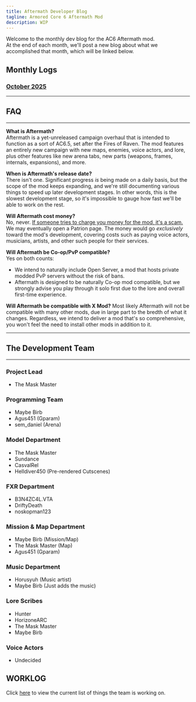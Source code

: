 ```yaml
---
title: Aftermath Developer Blog
tagline: Armored Core 6 Aftermath Mod
description: WIP
---
```


Welcome to the monthly dev blog for the AC6 Aftermath mod.  
At the end of each month, we'll post a new blog about what we accomplished that month, which will be linked below.

## Monthly Logs
### [October 2025](2025-10-31-Afterblog.md)

---
## FAQ
---
**What is Aftermath?**  
Aftermath is a yet-unreleased campaign overhaul that is intended to function as a sort of AC6.5, set after the Fires of Raven. The mod features an entirely new campaign with new maps, enemies, voice actors, and lore, plus other features like new arena tabs, new parts (weapons, frames, internals, expansions), and more.

**When is Aftermath's release date?**  
There isn't one. Significant progress *is* being made on a daily basis, but the scope of the mod keeps expanding, and we're still documenting various things to speed up later development stages. In other words, this is the slowest development stage, so it's impossible to gauge how fast we'll be able to work on the rest.

**Will Aftermath cost money?**  
No, never. <ins>If someone tries to charge you money for the mod, it's a scam.</ins>  
We may eventually open a Patrion page. The money would go *exclusively* toward the mod's development, covering costs such as paying voice actors, musicians, artists, and other such people for their services.

**Will Aftermath be Co-op/PvP compatible?**  
Yes on both counts: 
- We intend to naturally include Open Server, a mod that hosts private modded PvP servers without the risk of bans.
- Aftermath is designed to be naturally Co-op mod compatible, but we strongly advise you play through it solo first due to the lore and overall first-time experience.

**Will Aftermath be compatible with X Mod?**
Most likely Aftermath will not be compatible with many other mods, due in large part to the bredth of what it changes. Regardless, we intend to deliver a mod that's so comprehensive, you won't feel the need to install other mods in addition to it.

---
## The Development Team
---

### Project Lead
- The Mask Master

### Programming Team
- Maybe Birb
- Agus451 (Gparam)
- sem_daniel (Arena)

### Model Department
- The Mask Master
- Sundance
- CasvalRel
- Helldiver450 (Pre-rendered Cutscenes)

### FXR Department
- B3N4ZC4L.VTA
- DriftyDeath
- noskopman123

### Mission & Map Department
- Maybe Birb (Mission/Map)
- The Mask Master (Map)
- Agus451 (Gparam)

### Music Department
- Horusyuh (Music artist)
- Maybe Birb (Just adds the music)

### Lore Scribes
- Hunter
- HorizoneARC
- The Mask Master
- Maybe Birb

### Voice Actors
- Undecided

## WORKLOG
Click [here](worklog.md) to view the current list of things the team is working on.
